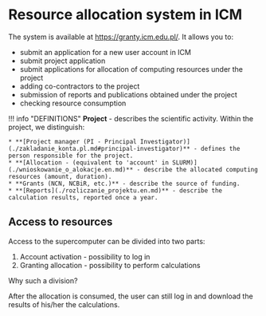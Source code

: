 # Resource allocation system in ICM

The system is available at <https://granty.icm.edu.pl/>.
It allows you to:

* submit an application for a new user account in ICM
* submit project application
* submit applications for allocation of computing resources under the project
* adding co-contractors to the project
* submission of reports and publications obtained under the project
* checking resource consumption

!!! info "DEFINITIONS"
    **Project** - describes the scientific activity.
    Within the project, we distinguish:

    * **[Project manager (PI - Principal Investigator)](./zakladanie_konta.pl.md#principal-investigator)** - defines the person responsible for the project.
    * **[Allocation - (equivalent to 'account' in SLURM)](./wnioskowanie_o_alokacje.en.md)** - describe the allocated computing resources (amount, duration).
    * **Grants (NCN, NCBiR, etc.)** - describe the source of funding.
    * **[Reports](./rozliczanie_projektu.en.md)** - describe the calculation results, reported once a year.

## Access to resources

Access to the supercomputer can be divided into two parts:

1. Account activation - possibility to log in
2. Granting allocation - possibility to perform calculations

Why such a division?

After the allocation is consumed, the user can still log in and download the results of his/her the calculations.
